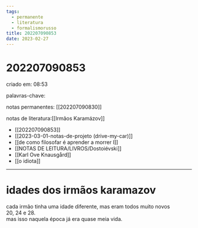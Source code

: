 ```yaml
---
tags:
  - permanente
  - literatura
  - formalismorusso
title: 202207090853
date: 2023-02-27
---
```


# 202207090853

criado em: 08:53

palavras-chave: 

notas permanentes: [[202207090830]]

notas de literatura:[[Irmãos Karamázov]]

- [[202207090853]]
- [[2023-03-01-notas-de-projeto (drive-my-car)]]
- [[de como filosofar é aprender a morrer I]]
- [[NOTAS DE LEITURA/LIVROS/Dostoiévski]]
- [[Karl Ove Knausgård]]
- [[o idiota]]

---

# idades dos irmãos karamazov

cada irmão tinha uma idade diferente, mas eram todos muito novos  
20, 24 e 28.  
mas isso naquela época já era quase meia vida.
